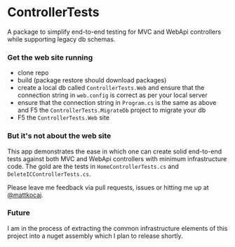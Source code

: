 # ControllerTests

A package to simplify end-to-end testing for MVC and WebApi controllers while supporting legacy db schemas.

### Get the web site running

* clone repo
* build (package restore should download packages)
* create a local db called `ControllerTests.Web` and ensure that the connection string in `web.config` is correct as per your local server
* ensure that the connection string in `Program.cs` is the same as above and F5 the `ControllerTests.MigrateDb` project to migrate your db
* F5 the `ControllerTests.Web` site

### But it's not about the web site

This app demonstrates the ease in which one can create solid end-to-end tests against both MVC and WebApi controllers with minimum infrastructure code. The gold are the tests in `HomeControllerTests.cs` and `DeleteICControllerTests.cs`.

Please leave me feedback via pull requests, issues or hitting me up at [@mattkocaj](https://twitter.com/mattkocaj).

### Future

I am in the process of extracting the common infrastructure elements of this project into a nuget assembly which I plan to release shortly.